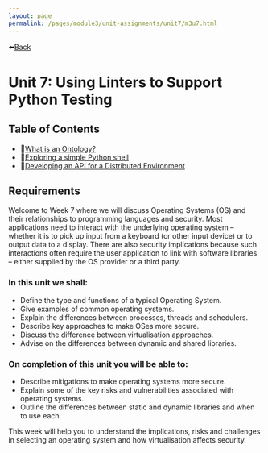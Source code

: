```yaml
---
layout: page
permalink: /pages/module3/unit-assignments/unit7/m3u7.html
---
```


⬅️[Back](/pages/module3.html)

# Unit 7: Using Linters to Support Python Testing

## Table of Contents

- 📃[What is an Ontology?](/pages/module3/unit-assignments/unit7/ontology.html)
- 📃[Exploring a simple Python shell](/pages/module3/unit-assignments/unit7/python-shell.html)
- 📃[Developing an API for a Distributed Environment](/pages/module3/unit-assignments/unit7/api-dist-env.html)

## Requirements

Welcome to Week 7 where we will discuss Operating Systems (OS) and their relationships to programming languages and security. Most applications need to interact with the underlying operating system – whether it is to pick up input from a keyboard (or other input device) or to output data to a display. There are also security implications because such interactions often require the user application to link with software libraries – either supplied by the OS provider or a third party.

### In this unit we shall:
- Define the type and functions of a typical Operating System.
- Give examples of common operating systems.
- Explain the differences between processes, threads and schedulers.
- Describe key approaches to make OSes more secure.
- Discuss the difference between virtualisation approaches.
- Advise on the differences between dynamic and shared libraries.

### On completion of this unit you will be able to:
- Describe mitigations to make operating systems more secure.
- Explain some of the key risks and vulnerabilities associated with operating systems.
- Outline the differences between static and dynamic libraries and when to use each.


This week will help you to understand the implications, risks and challenges in selecting an operating system and how virtualisation affects security.
